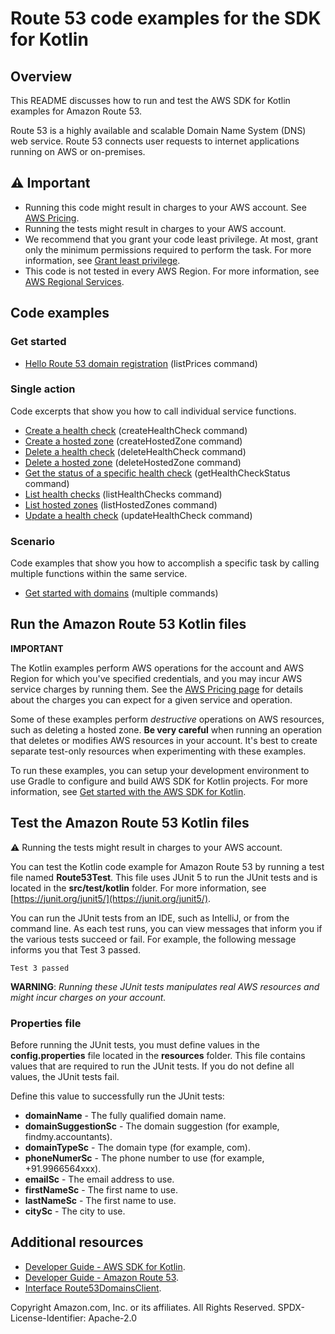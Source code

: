 # Route 53 code examples for the SDK for Kotlin

## Overview
This README discusses how to run and test the AWS SDK for Kotlin examples for Amazon Route 53.

Route 53 is a highly available and scalable Domain Name System (DNS) web service. Route 53 connects user requests to internet applications running on AWS or on-premises.

## ⚠️ Important
* Running this code might result in charges to your AWS account. See [AWS Pricing](https://aws.amazon.com/pricing/).
* Running the tests might result in charges to your AWS account.
* We recommend that you grant your code least privilege. At most, grant only the minimum permissions required to perform the task. For more information, see [Grant least privilege](https://docs.aws.amazon.com/IAM/latest/UserGuide/best-practices.html#grant-least-privilege). 
* This code is not tested in every AWS Region. For more information, see [AWS Regional Services](https://aws.amazon.com/about-aws/global-infrastructure/regional-product-services).

## Code examples

### Get started

- [Hello Route 53 domain registration](https://github.com/awsdocs/aws-doc-sdk-examples/blob/main/kotlin/services/route53/src/main/kotlin/com/kotlin/route/HelloRoute53.kt) (listPrices command)

### Single action

Code excerpts that show you how to call individual service functions.

- [Create a health check](https://github.com/awsdocs/aws-doc-sdk-examples/blob/main/kotlin/services/route53/src/main/kotlin/com/kotlin/route/CreateHealthCheck.kt) (createHealthCheck command)
- [Create a hosted zone](https://github.com/awsdocs/aws-doc-sdk-examples/blob/main/kotlin/services/route53/src/main/kotlin/com/kotlin/route/CreateHostedZone.kt) (createHostedZone command)
- [Delete a health check](https://github.com/awsdocs/aws-doc-sdk-examples/blob/main/kotlin/services/route53/src/main/kotlin/com/kotlin/route/DeleteHealthCheck.kt) (deleteHealthCheck command)
- [Delete a hosted zone](https://github.com/awsdocs/aws-doc-sdk-examples/blob/main/kotlin/services/route53/src/main/kotlin/com/kotlin/route/DeleteHostedZone.kt) (deleteHostedZone command)
- [Get the status of a specific health check](https://github.com/awsdocs/aws-doc-sdk-examples/blob/main/kotlin/services/route53/src/main/kotlin/com/kotlin/route/GetHealthCheckStatus.kt) (getHealthCheckStatus command)
- [List health checks](https://github.com/awsdocs/aws-doc-sdk-examples/blob/main/kotlin/services/route53/src/main/kotlin/com/kotlin/route/ListHealthChecks.kt) (listHealthChecks command)
- [List hosted zones](https://github.com/awsdocs/aws-doc-sdk-examples/blob/main/kotlin/services/route53/src/main/kotlin/com/kotlin/route/ListHostedZones.kt) (listHostedZones command)
- [Update a health check](https://github.com/awsdocs/aws-doc-sdk-examples/blob/main/kotlin/services/route53/src/main/kotlin/com/kotlin/route/UpdateHealthCheck.kt) (updateHealthCheck command)

### Scenario 

Code examples that show you how to accomplish a specific task by calling multiple functions within the same service.

- [Get started with domains](https://github.com/awsdocs/aws-doc-sdk-examples/blob/main/kotlin/services/route53/src/main/kotlin/com/kotlin/route/Route53Scenario.kt) (multiple commands)

## Run the Amazon Route 53 Kotlin files

**IMPORTANT**

The Kotlin examples perform AWS operations for the account and AWS Region for which you've specified credentials, and you may incur AWS service charges by running them. See the [AWS Pricing page](https://aws.amazon.com/pricing/) for details about the charges you can expect for a given service and operation.

Some of these examples perform *destructive* operations on AWS resources, such as deleting a hosted zone. **Be very careful** when running an operation that deletes or modifies AWS resources in your account. It's best to create separate test-only resources when experimenting with these examples.

To run these examples, you can setup your development environment to use Gradle to configure and build AWS SDK for Kotlin projects. For more information, 
see [Get started with the AWS SDK for Kotlin](https://docs.aws.amazon.com/sdk-for-kotlin/latest/developer-guide/get-started.html). 

 ## Test the Amazon Route 53 Kotlin files
 
 ⚠️ Running the tests might result in charges to your AWS account.

You can test the Kotlin code example for Amazon Route 53 by running a test file named **Route53Test**. This file uses JUnit 5 to run the JUnit tests and is located in the **src/test/kotlin** folder. For more information, see [https://junit.org/junit5/](https://junit.org/junit5/).

You can run the JUnit tests from an IDE, such as IntelliJ, or from the command line. As each test runs, you can view messages that inform you if the various tests succeed or fail. For example, the following message informs you that Test 3 passed.

	Test 3 passed

**WARNING**: _Running these JUnit tests manipulates real AWS resources and might incur charges on your account._

 ### Properties file
Before running the JUnit tests, you must define values in the **config.properties** file located in the **resources** folder. This file contains values that are required to run the JUnit tests. If you do not define all values, the JUnit tests fail.

Define this value to successfully run the JUnit tests:

- **domainName** - The fully qualified domain name.
- **domainSuggestionSc** - The domain suggestion (for example, findmy.accountants).
- **domainTypeSc** - The domain type (for example, com).
- **phoneNumerSc** - The phone number to use (for example, +91.9966564xxx).
- **emailSc** - The email address to use.
- **firstNameSc** - The first name to use.
- **lastNameSc** - The first name to use.
- **citySc** - The city to use.

## Additional resources
* [Developer Guide - AWS SDK for Kotlin](https://docs.aws.amazon.com/sdk-for-kotlin/latest/developer-guide/home.html).
* [Developer Guide - Amazon Route 53](https://docs.aws.amazon.com/Route53/latest/DeveloperGuide/Welcome.html).
* [Interface Route53DomainsClient](https://sdk.amazonaws.com/kotlin/api/latest/route53domains/aws.sdk.kotlin.services.route53domains/-route53-domains-client/index.html).

Copyright Amazon.com, Inc. or its affiliates. All Rights Reserved. SPDX-License-Identifier: Apache-2.0
